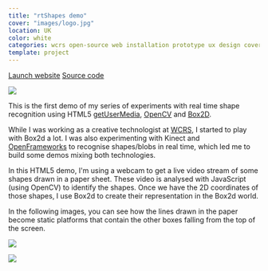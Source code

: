 ```yaml
---
title: "rtShapes demo"
cover: "images/logo.jpg"
location: UK
color: white
categories: wcrs open-source web installation prototype ux design cover webcam
template: project
---
```


<p class="align-center">
<a class="btn" role="button" href="http://open.joanmira.com/rtshapes" target="_blank">Launch website</a>
<a class="btn" role="button" href="https://github.com/gazpachu/rtshapes" target="_blank">Source code</a>
</p>

![](/work/rtshapes/images/1.jpg)

This is the first demo of my series of experiments with real time shape recognition using HTML5 [getUserMedia](https://developer.mozilla.org/en-US/docs/Web/API/MediaDevices/getUserMedia), [OpenCV](http://docs.opencv.org/3.1.0/d9/d6d/tutorial_table_of_content_aruco.html#gsc.tab=0) and [Box2D](https://github.com/hecht-software/box2dweb).

While I was working as a creative technologist at [WCRS](http://www.wcrs.com/), I started to play with Box2d a lot. I was also experimenting with Kinect and [OpenFrameworks](http://openframeworks.cc/) to recognise shapes/blobs in real time, which led me to build some demos mixing both technologies.

In this HTML5 demo, I'm using a webcam to get a live video stream of some shapes drawn in a paper sheet. These video is analysed with JavaScript (using OpenCV) to identify the shapes. Once we have the 2D coordinates of those shapes, I use Box2d to create their representation in the Box2d world.

In the following images, you can see how the lines drawn in the paper become static platforms that contain the other boxes falling from the top of the screen.

![](/work/rtshapes/images/2.jpg)

![](/work/rtshapes/images/3.jpg)
